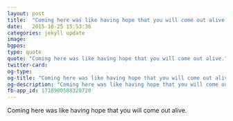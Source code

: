 ```yaml
---
layout: post
title:  "Coming here was like having hope that you will come out alive."
date:   2015-10-25 15:53:36
categories: jekyll update
image: 
bgpos: 
type: quote
quote: "Coming here was like having hope that you will come out alive."
twitter-card:
og-type:
og-title: "Coming here was like having hope that you will come out alive."
og-description: "Coming here was like having hope that you will come out alive."
fb-app_id: 1718900588328720
---
```

Coming here was like having hope that you will come out alive.